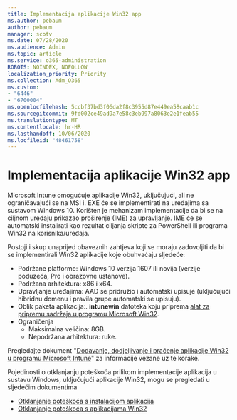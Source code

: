 ```yaml
---
title: Implementacija aplikacije Win32 app
ms.author: pebaum
author: pebaum
manager: scotv
ms.date: 07/28/2020
ms.audience: Admin
ms.topic: article
ms.service: o365-administration
ROBOTS: NOINDEX, NOFOLLOW
localization_priority: Priority
ms.collection: Adm_O365
ms.custom:
- "6446"
- "6700004"
ms.openlocfilehash: 5ccbf37bd3f06da2f8c3955d87e449ea58caab1c
ms.sourcegitcommit: 9fd002ce49ad9a7e58c3eb997a8063e2e1feab55
ms.translationtype: MT
ms.contentlocale: hr-HR
ms.lasthandoff: 10/06/2020
ms.locfileid: "48461758"
---
```

# <a name="intune-win32-app-deployment"></a>Implementacija aplikacije Win32 app

Microsoft Intune omogućuje aplikacije Win32, uključujući, ali ne ograničavajući se na MSI i. EXE će se implementirati na uređajima sa sustavom Windows 10. Korišten je mehanizam implementacije da bi se na ciljnom uređaju prikazao proširenje (IME) za upravljanje. IME će se automatski instalirati kao rezultat ciljanja skripte za PowerShell ili programa Win32 na korisnika/uređaja.

Postoji i skup unaprijed obaveznih zahtjeva koji se moraju zadovoljiti da bi se implementirali Win32 aplikacije koje obuhvaćaju sljedeće:

- Podržane platforme: Windows 10 verzija 1607 ili novija (verzije poduzeća, Pro i obrazovne ustanove).
- Podržana arhitektura: x86 i x64.
- Upravljanje uređajima: AAD se pridružio i automatski upisuje (uključujući hibridnu domenu i pravila grupe automatski se upisuju).
- Oblik paketa aplikacija:. **intunewin**  datoteka koju priprema [alat za pripremu sadržaja u programu Microsoft Win32](https://docs.microsoft.com/mem/intune/apps/apps-win32-prepare).
- Ograničenja
    - Maksimalna veličina: 8GB.
    - Nepodržana arhitektura: ruke.

Pregledajte dokument "[Dodavanje, dodjeljivanje i praćenje aplikacije Win32 u programu Microsoft Intune](https://docs.microsoft.com/mem/intune/apps/apps-win32-add)" za informacije vezane uz te korake.

Pojedinosti o otklanjanju poteškoća prilikom implementacije aplikacija u sustavu Windows, uključujući aplikacije Win32, mogu se pregledati u sljedećim dokumentima

- [Otklanjanje poteškoća s instalacijom aplikacija](https://docs.microsoft.com/mem/intune/apps/troubleshoot-app-install)  
- [Otklanjanje poteškoća s aplikacijama Win32](https://docs.microsoft.com/mem/intune/apps/apps-win32-troubleshoot)